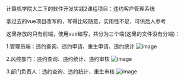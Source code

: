 计算机学院大二下的软件开发实践2课程项目：违约客户管理系统

拿过去的vue项目改写的，写得比较随意，实用性不足，可供后人参考

这里存放的只有前端，使用vue编写，共分为三个端(这里的文件没有分端)：

  1.管理员端：违约查询、违约申请、重生申请、违约统计
  ![image](https://github.com/Cookiesukaze/HDU_HomeworkCollections/assets/76832331/c3715410-0fb8-4f16-bc7a-9b25054b7962)

  2.风控部门：违约查询、违约统计、违约审核
  ![image](https://github.com/Cookiesukaze/HDU_HomeworkCollections/assets/76832331/a664d790-7a76-4577-9530-0845d7fe4cd1)

  3.部门负责人：违约查询、违约统计、重生审核
  ![image](https://github.com/Cookiesukaze/HDU_HomeworkCollections/assets/76832331/ecc78654-1109-4489-b28a-88d910e659f7)
  
